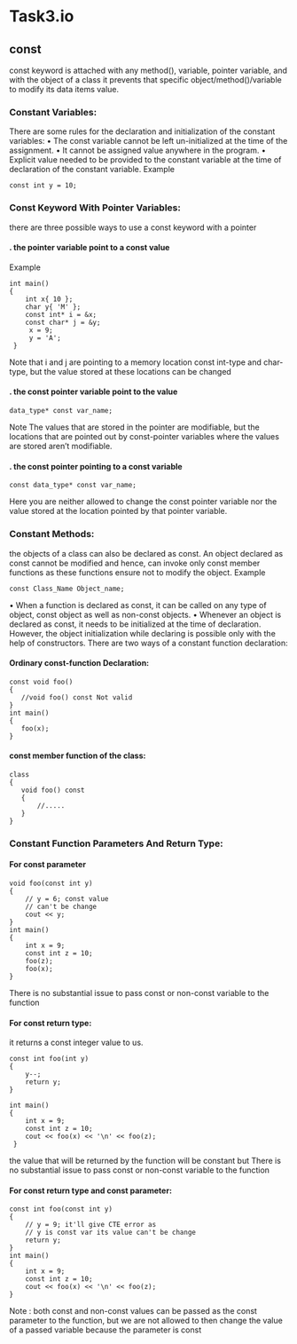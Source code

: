 # Task3.io
## const
 const keyword is attached with any method(), variable, pointer variable, and with the object of a class it prevents that specific object/method()/variable to modify its data items value.
### Constant Variables:
There are some rules for the declaration and initialization of the constant variables:
•	The const variable cannot be left un-initialized at the time of the assignment.
•	It cannot be assigned value anywhere in the program.
•	Explicit value needed to be provided to the constant variable at the time of declaration of the constant variable.
Example 

```
const int y = 10;
```

### Const Keyword With Pointer Variables:
there are three possible ways to use a const keyword with a pointer
#### . the pointer variable point to a const value
Example
```
int main()
{
    int x{ 10 };
    char y{ 'M' };
    const int* i = &x;
    const char* j = &y;
     x = 9;
     y = 'A';
 }
```

Note that i and j are pointing to a memory location const int-type and char-type, but the value stored at these locations can be changed 
#### . the const pointer variable point to the value
```
data_type* const var_name;
```

Note  The values that are stored in the pointer are modifiable, but the locations that are pointed out by const-pointer variables where the values are stored aren’t modifiable. 

#### . the const pointer pointing to a const variable
```
const data_type* const var_name;
```
Here  you are neither allowed to change the const pointer variable nor the value stored at the location pointed by that pointer variable.
### Constant Methods:
the objects of a class can also be declared as const. An object declared as const cannot be modified and hence, can invoke only const member functions as these functions ensure not to modify the object.
Example

```
const Class_Name Object_name;
```
•	When a function is declared as const, it can be called on any type of object, const object as well as non-const objects.
•	Whenever an object is declared as const, it needs to be initialized at the time of declaration. However, the object initialization while declaring is possible only with the help of constructors.
There are two ways of a constant function declaration:
#### Ordinary const-function Declaration:

```
const void foo()
{
   //void foo() const Not valid
}                  
int main()
{
   foo(x);
} 
```
####  const member function of the class:
```
class
{
   void foo() const
   {
       //.....
   }
}
```
### Constant Function Parameters And Return Type:
#### For const parameter 
```
void foo(const int y)
{
    // y = 6; const value
    // can't be change
    cout << y;
}
int main()
{
    int x = 9;
    const int z = 10;
    foo(z);
    foo(x);
}
```
There is no substantial issue to pass const or non-const variable to the function
#### For const return type: 
 it returns a const integer value to us.
```
const int foo(int y)
{
    y--;
    return y;
}
 
int main()
{
    int x = 9;
    const int z = 10;
    cout << foo(x) << '\n' << foo(z);
 }
 ```
the value that will be returned by the function will be constant but There is no substantial issue to pass const or non-const variable to the function
#### For const return type and const parameter:
```
const int foo(const int y)
{
    // y = 9; it'll give CTE error as
    // y is const var its value can't be change
    return y;
}
int main()
{
    int x = 9;
    const int z = 10;
    cout << foo(x) << '\n' << foo(z);
}
```
Note :
both const and non-const values can be passed as the const parameter to the function, but we are not allowed to then change the value of a passed variable because the parameter is const
